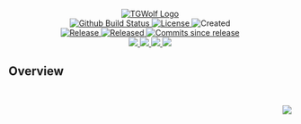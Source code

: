 <!-- markdownlint-disable -->
<p align="center">
    <a href="https://github.com/TGWolf/">
        <img src="https://cdn.tgwolf.com/assets/images/general/logos/256/white-circle.png" alt="TGWolf Logo" />
    </a>
    <br />
    <a href="https://github.com/TGWolf/test/actions/workflows/cicd.yml">
        <img src="https://img.shields.io/github/actions/workflow/status/TGWolf/test/cicd.yml?branch=master&label=build%20status&style=for-the-badge" alt="Github Build Status" />
    </a>
    <a href="https://github.com/TGWolf/test/blob/main/LICENSE.md">
        <img src="https://img.shields.io/github/license/TGWolf/test?color=black&label=License&style=for-the-badge" alt="License">
    </a>
    <img src="https://img.shields.io/github/created-at/TGWolf/test?color=black&label=Created&style=for-the-badge" alt="Created">
    <br />
    <a href="https://github.com/TGWolf/test/releases/latest">
        <img src="https://img.shields.io/github/v/release/TGWolf/test?color=black&label=Latest%20Release&style=for-the-badge" alt="Release">
    </a>
    <a href="https://github.com/TGWolf/test/releases/latest">
        <img src="https://img.shields.io/github/release-date/TGWolf/test?color=black&label=Released&style=for-the-badge" alt="Released">
    </a>
    <a href="https://github.com/TGWolf/test/releases/latest">
        <img src="https://img.shields.io/github/commits-since/TGWolf/test/latest.svg?color=black&style=for-the-badge" alt="Commits since release">
    </a>
    <br />
    <a href="https://github.com/TGWolf/test/blob/master/.github/CODE_OF_CONDUCT.md">
        <img src="https://img.shields.io/badge/Code%20of%20Conduct-black?style=for-the-badge" />
    </a>
    <a href="https://github.com/TGWolf/test/blob/master/.github/CONTRIBUTING.md">
        <img src="https://img.shields.io/badge/Contributing-black?style=for-the-badge" />
    </a>
    <a href="https://github.com/TGWolf/test/blob/master/.github/SECURITY.md">
        <img src="https://img.shields.io/badge/Report%20Security%20Concern-black?style=for-the-badge" />
    </a>
    <a href="https://github.com/TGWolf/test/issues">
        <img src="https://img.shields.io/badge/Get%20Support-black?style=for-the-badge" />
    </a>
</p>

## Overview

<br />
<p align="right"><a href="https://tgwolf.com/"><img src="https://img.shields.io/badge/Created%20by%20Wolf-black?style=for-the-badge" /></a></p>
